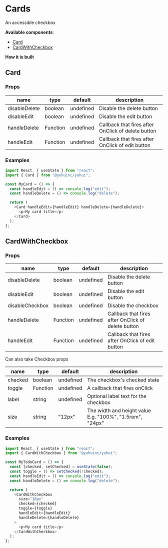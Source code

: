 # Cards

An accessible checkbox

**Available components**:

- [Card](#card)
- [CardWithCheckbox](#cardwithcheckbox)

**How it is built**

## Card

### Props

| name          | type     | default   | description                                        |
| ------------- | -------- | --------- | -------------------------------------------------- |
| disableDelete | boolean  | undefined | Disable the delete button                          |
| disableEdit   | boolean  | undefined | Disable the edit button                            |
| handleDelete  | Function | undefined | Callback that fires after OnClick of delete button |
| handleEdit    | Function | undefined | Callback that fires after OnClick of edit button   |

### Examples

```javascript
import React, { useState } from "react";
import { Card } from "@yuhuinc/yuhui";

const MyCard = () => {
  const handleEdit = () => console.log("edit");
  const handleDelete = () => console.log("delete");

  return (
    <Card handleEdit={handleEdit} handleDelete={handleDelete}>
      <p>My card title</p>
    </Card>
  );
};
```

## CardWithCheckbox

### Props

| name            | type     | default   | description                                        |
| --------------- | -------- | --------- | -------------------------------------------------- |
| disableDelete   | boolean  | undefined | Disable the delete button                          |
| disableEdit     | boolean  | undefined | Disable the edit button                            |
| disableCheckbox | boolean  | undefined | Disable the checkbox                               |
| handleDelete    | Function | undefined | Callback that fires after OnClick of delete button |
| handleEdit      | Function | undefined | Callback that fires after OnClick of edit button   |

Can also take Checkbox props

| name    | type     | default   | description                                              |
| ------- | -------- | --------- | -------------------------------------------------------- |
| checked | boolean  | undefined | The checkbox's checked state                             |
| toggle  | Function | undefined | A callback that fires onClick                            |
| label   | string   | undefined | Optional label text for the checkbox                     |
| size    | string   | "12px"    | The width and height value E.g. "100%", "1.5rem", "24px" |

### Examples

```javascript
import React, { useState } from "react";
import { CardWithCheckbox } from "@yuhuinc/yuhui";

const MyTodoCard = () => {
  const [checked, setChecked] = useState(false);
  const toggle = () => setChecked(!checked);
  const handleEdit = () => console.log("edit");
  const handleDelete = () => console.log("delete");

  return (
    <CardWithCheckbox
      size="18px"
      checked={checked}
      toggle={toggle}
      handleEdit={handleEdit}
      handleDelete={handleDelete}
    >
      <p>My card title</p>
    </CardWithCheckbox>
  );
};
```
